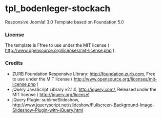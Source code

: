 tpl_bodenleger-stockach
=======================

Responsive Joomla! 3.0 Template based on Foundation 5.0


### License
The template is Ffree to use under the MIT license ( http://www.opensource.org/licenses/mit-license.php ).

### Credits
 * ZURB Foundation Responsive Library: http://foundation.zurb.com, Free to use under the MIT license ( http://www.opensource.org/licenses/mit-license.php )
 * jQuery JavaScript Library v2.1.0,  http://jquery.com/, Released under the MIT license ( http://jquery.org/license)
 * jQuery Plugin: sublimeSlideshow, http://www.jqueryscript.net/slideshow/Fullscreen-Background-Image-Slideshow-Plugin-with-jQuery.html

